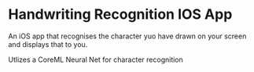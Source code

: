 # Handwriting Recognition IOS App

An iOS app that recognises the character yuo have drawn on your screen and displays that to you. 

Utlizes a CoreML Neural Net for character recognition 